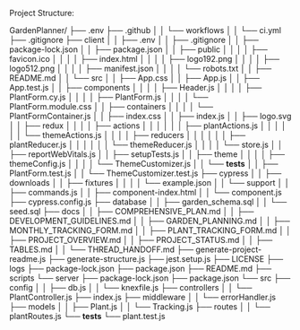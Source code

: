 Project Structure:

GardenPlanner/
├── .env
├── .github
│   │   └── workflows
│       │       └── ci.yml
├── .gitignore
├── client
│   │   ├── .env
│   │   ├── .gitignore
│   │   ├── package-lock.json
│   │   ├── package.json
│   │   ├── public
│   │   │   │   ├── favicon.ico
│   │   │   │   ├── index.html
│   │   │   │   ├── logo192.png
│   │   │   │   ├── logo512.png
│   │   │   │   ├── manifest.json
│   │   │   │   └── robots.txt
│   │   ├── README.md
│   │   └── src
│       │       ├── App.css
│       │       ├── App.js
│       │       ├── App.test.js
│       │       ├── components
│       │   │       │   ├── Header.js
│       │   │       │   ├── PlantForm.cy.js
│       │   │       │   ├── PlantForm.js
│       │   │       │   └── PlantForm.module.css
│       │       ├── containers
│       │   │       │   └── PlantFormContainer.js
│       │       ├── index.css
│       │       ├── index.js
│       │       ├── logo.svg
│       │       ├── redux
│       │   │       │   ├── actions
│       │   │   │       │   │   ├── plantActions.js
│       │   │   │       │   │   └── themeActions.js
│       │   │       │   ├── reducers
│       │   │   │       │   │   ├── plantReducer.js
│       │   │   │       │   │   └── themeReducer.js
│       │   │       │   └── store.js
│       │       ├── reportWebVitals.js
│       │       ├── setupTests.js
│       │       ├── theme
│       │   │       │   ├── themeConfig.js
│       │   │       │   └── ThemeCustomizer.js
│       │       └── __tests__
│           │           ├── PlantForm.test.js
│           │           └── ThemeCustomizer.test.js
├── cypress
│   │   ├── downloads
│   │   ├── fixtures
│   │   │   │   └── example.json
│   │   └── support
│       │       ├── commands.js
│       │       ├── component-index.html
│       │       └── component.js
├── cypress.config.js
├── database
│   │   ├── garden_schema.sql
│   │   └── seed.sql
├── docs
│   │   ├── COMPREHENSIVE_PLAN.md
│   │   ├── DEVELOPMENT_GUIDELINES.md
│   │   ├── GARDEN_PLANNING.md
│   │   ├── MONTHLY_TRACKING_FORM.md
│   │   ├── PLANT_TRACKING_FORM.md
│   │   ├── PROJECT_OVERVIEW.md
│   │   ├── PROJECT_STATUS.md
│   │   ├── TABLES.md
│   │   └── THREAD_HANDOFF.md
├── generate-project-readme.js
├── generate-structure.js
├── jest.setup.js
├── LICENSE
├── logs
├── package-lock.json
├── package.json
├── README.md
├── scripts
└── server
        ├── package-lock.json
        ├── package.json
        └── src
                ├── config
        │           │   ├── db.js
        │           │   └── knexfile.js
                ├── controllers
        │           │   └── PlantController.js
                ├── index.js
                ├── middleware
        │           │   └── errorHandler.js
                ├── models
        │           │   ├── Plant.js
        │           │   └── Tracking.js
                ├── routes
        │           │   └── plantRoutes.js
                └── __tests__
                        └── plant.test.js

